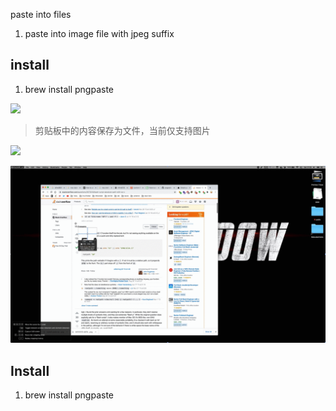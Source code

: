 paste into files

1. paste into image file with jpeg suffix


## install

1. brew install pngpaste


[![](https://img.shields.io/badge/version-v1.0-green)](./Paste%20into%20files.alfredworkflow)



<!-- more -->
> 剪贴板中的内容保存为文件，当前仅支持图片


[![](https://img.shields.io/badge/version-v1.0-green)](./Paste%20into%20files.alfredworkflow)

![](./screenshot.gif)

## Install

1. brew install pngpaste
